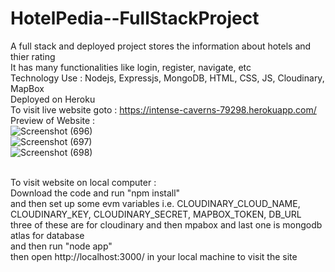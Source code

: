 # HotelPedia--FullStackProject
A full stack and deployed project stores the information about hotels and thier rating<br>
It has many functionalities like login, register, navigate, etc <br>
Technology Use : Nodejs, Expressjs, MongoDB, HTML, CSS, JS, Cloudinary, MapBox
<br>
Deployed on Heroku <br>
To visit live website goto : https://intense-caverns-79298.herokuapp.com/ 
<br>
Preview of Website : <br>
![Screenshot (696)](https://user-images.githubusercontent.com/86537681/174194400-f51e598f-fe71-4195-baa0-7b8575b5d5bb.png) <br>
![Screenshot (697)](https://user-images.githubusercontent.com/86537681/174194405-b9c7ca7c-d146-45c7-9ea9-c768cf084803.png) <br>
![Screenshot (698)](https://user-images.githubusercontent.com/86537681/174194408-5c86d127-d168-46c3-8b7f-1f1fd5ed82b6.png) <br>

<br>
To visit website on local computer : 
<br>
Download the code and run "npm install"
<br>
and then set up some evm variables i.e. CLOUDINARY_CLOUD_NAME, CLOUDINARY_KEY, CLOUDINARY_SECRET, MAPBOX_TOKEN, DB_URL
<br>
three of these are for cloudinary and then mpabox and last one is mongodb atlas for database
<br>
and then run "node app"
<br>
then open http://localhost:3000/ in your local machine to visit the site
<br>
